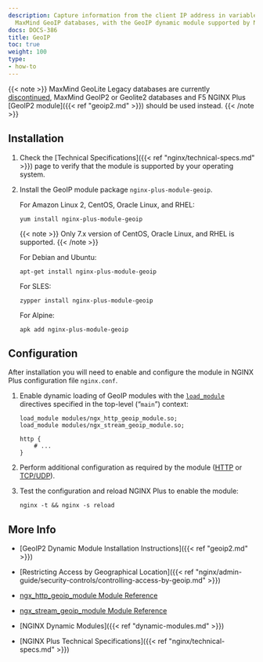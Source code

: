 ```yaml
---
description: Capture information from the client IP address in variables, using the
  MaxMind GeoIP databases, with the GeoIP dynamic module supported by NGINX, Inc.
docs: DOCS-386
title: GeoIP
toc: true
weight: 100
type:
- how-to
---
```


{{< note >}} MaxMind GeoLite Legacy databases are currently [discontinued](https://blog.maxmind.com/2018/01/discontinuation-of-the-geolite-legacy-databases), MaxMind GeoIP2 or Geolite2 databases and F5 NGINX Plus [GeoIP2 module]({{< ref "geoip2.md" >}}) should be used instead. {{< /note >}}


<span id="install"></span>
## Installation

1. Check the [Technical Specifications]({{< ref "nginx/technical-specs.md" >}}) page to verify that the module is supported by your operating system.

2. Install the GeoIP module package `nginx-plus-module-geoip`.

   For Amazon Linux 2, CentOS, Oracle Linux, and RHEL:

   ```shell
   yum install nginx-plus-module-geoip
   ```

   {{< note >}} Only 7.x version of CentOS, Oracle Linux, and RHEL is supported. {{< /note >}}


   For Debian and Ubuntu:

   ```shell
   apt-get install nginx-plus-module-geoip
   ```

   For SLES:

   ```shell
   zypper install nginx-plus-module-geoip
   ```

   For Alpine:

   ```shell
   apk add nginx-plus-module-geoip
   ```

<span id="configure"></span>

## Configuration

After installation you will need to enable and configure the module in NGINX Plus configuration file `nginx.conf`.

1. Enable dynamic loading of GeoIP modules with the [`load_module`](https://nginx.org/en/docs/ngx_core_module.html#load_module) directives specified in the top-level (“`main`”) context:

   ```nginx
   load_module modules/ngx_http_geoip_module.so;
   load_module modules/ngx_stream_geoip_module.so;

   http {
       # ...
   }
   ```

2. Perform additional configuration as required by the module ([HTTP](https://nginx.org/en/docs/http/ngx_http_geoip_module.html) or [TCP/UDP](https://nginx.org/en/docs/stream/ngx_stream_geoip_module.html)).

3. Test the configuration and reload NGINX Plus to enable the module:

   ```shell
   nginx -t && nginx -s reload
   ```

<span id="info"></span>
## More Info

- [GeoIP2 Dynamic Module Installation Instructions]({{< ref "geoip2.md" >}})

- [Restricting Access by Geographical Location]({{< ref "nginx/admin-guide/security-controls/controlling-access-by-geoip.md" >}})

- [ngx_http_geoip_module Module Reference](https://nginx.org/en/docs/http/ngx_http_geoip_module.html)

- [ngx_stream_geoip_module Module Reference](https://nginx.org/en/docs/stream/ngx_stream_geoip_module.html)

- [NGINX Dynamic Modules]({{< ref "dynamic-modules.md" >}})

- [NGINX Plus Technical Specifications]({{< ref "nginx/technical-specs.md" >}})
